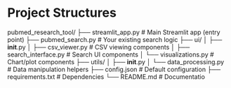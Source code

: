 # Project Structures
pubmed_research_tool/
├── streamlit_app.py          # Main Streamlit app (entry point)
├── pubmed_search.py          # Your existing search logic
├── ui/
│   ├── __init__.py
│   ├── csv_viewer.py         # CSV viewing components
│   ├── search_interface.py   # Search UI components
│   └── visualizations.py    # Chart/plot components
├── utils/
│   ├── __init__.py
│   └── data_processing.py    # Data manipulation helpers
├── config.json              # Default configuration
├── requirements.txt         # Dependencies
└── README.md               # Documentatio